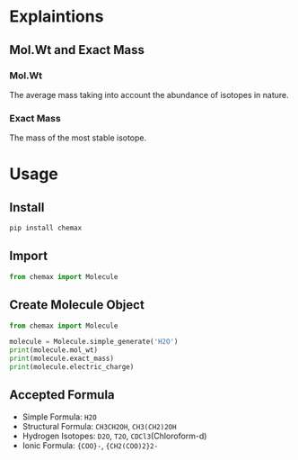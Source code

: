 # Explaintions

## Mol.Wt and Exact Mass

### Mol.Wt

The average mass taking into account the abundance of isotopes in nature.

### Exact Mass

The mass of the most stable isotope.

# Usage

## Install

```bash
pip install chemax
```

## Import

```python
from chemax import Molecule
```

## Create Molecule Object

```python
from chemax import Molecule

molecule = Molecule.simple_generate('H2O')
print(molecule.mol_wt)
print(molecule.exact_mass)
print(molecule.electric_charge)
```

## Accepted Formula

- Simple Formula: `H2O`
- Structural Formula: `CH3CH2OH`, `CH3(CH2)2OH`
- Hydrogen Isotopes: `D2O`, `T2O`, `CDCl3`(Chloroform-d)
- Ionic Formula: `{COO}-`, `{CH2(COO)2}2-`
